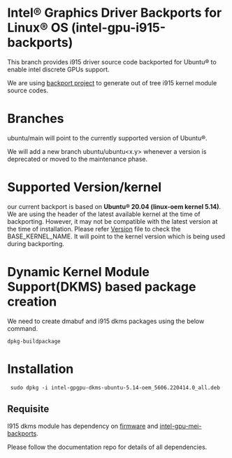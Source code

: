 #  Intel® Graphics Driver Backports for Linux® OS (intel-gpu-i915-backports)

This branch provides i915 driver source code backported for Ubuntu® to enable intel discrete GPUs support.

We are using [backport project](https://backports.wiki.kernel.org/index.php/Main_Page) to generate out of tree i915 kernel module source codes.
 
# Branches
 ubuntu/main will point to the currently supported version of Ubuntu®.
 
 We will add a new branch ubuntu/ubuntu<x.y> whenever a version is deprecated or moved to the maintenance phase.
  
# Supported Version/kernel
  our current backport is based on **Ubuntu® 20.04 (linux-oem kernel 5.14)**. We are using the header of the latest available kernel at the time of backporting. However, it may not be compatible with the latest version at the time of installation.
  Please refer [Version](https://github.com/intel-gpu/intel-gpu-i915-backports/blob/ubuntu/main/versions)
  file to check the BASE_KERNEL_NAME. It will point to the kernel version which is being used during backporting.

# Dynamic Kernel Module Support(DKMS) based package creation

We need to create dmabuf and i915 dkms packages using the below command.

    dpkg-buildpackage

# Installation

     sudo dpkg -i intel-gpgpu-dkms-ubuntu-5.14-oem_5606.220414.0_all.deb
  
 ## Requisite
I915 dkms module has dependency on [firmware](tbd)  and [intel-gpu-mei-backports](https://github.com/intel-gpu/intel-gpu-mei-backports).

Please follow the documentation repo for details of all dependencies.
